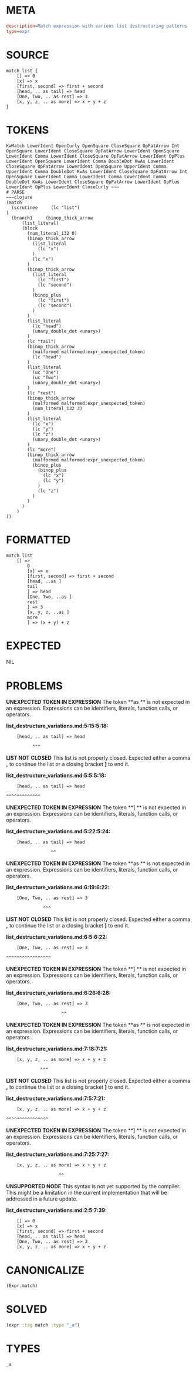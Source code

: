 # META
~~~ini
description=Match expression with various list destructuring patterns
type=expr
~~~
# SOURCE
~~~roc
match list {
    [] => 0
    [x] => x
    [first, second] => first + second
    [head, .. as tail] => head
    [One, Two, .. as rest] => 3
    [x, y, z, .. as more] => x + y + z
}
~~~
# TOKENS
~~~text
KwMatch LowerIdent OpenCurly OpenSquare CloseSquare OpFatArrow Int OpenSquare LowerIdent CloseSquare OpFatArrow LowerIdent OpenSquare LowerIdent Comma LowerIdent CloseSquare OpFatArrow LowerIdent OpPlus LowerIdent OpenSquare LowerIdent Comma DoubleDot KwAs LowerIdent CloseSquare OpFatArrow LowerIdent OpenSquare UpperIdent Comma UpperIdent Comma DoubleDot KwAs LowerIdent CloseSquare OpFatArrow Int OpenSquare LowerIdent Comma LowerIdent Comma LowerIdent Comma DoubleDot KwAs LowerIdent CloseSquare OpFatArrow LowerIdent OpPlus LowerIdent OpPlus LowerIdent CloseCurly ~~~
# PARSE
~~~clojure
(match
  (scrutinee     (lc "list")
)
  (branch1     (binop_thick_arrow
      (list_literal)
      (block
        (num_literal_i32 0)
        (binop_thick_arrow
          (list_literal
            (lc "x")
          )
          (lc "x")
        )
        (binop_thick_arrow
          (list_literal
            (lc "first")
            (lc "second")
          )
          (binop_plus
            (lc "first")
            (lc "second")
          )
        )
        (list_literal
          (lc "head")
          (unary_double_dot <unary>)
        )
        (lc "tail")
        (binop_thick_arrow
          (malformed malformed:expr_unexpected_token)
          (lc "head")
        )
        (list_literal
          (uc "One")
          (uc "Two")
          (unary_double_dot <unary>)
        )
        (lc "rest")
        (binop_thick_arrow
          (malformed malformed:expr_unexpected_token)
          (num_literal_i32 3)
        )
        (list_literal
          (lc "x")
          (lc "y")
          (lc "z")
          (unary_double_dot <unary>)
        )
        (lc "more")
        (binop_thick_arrow
          (malformed malformed:expr_unexpected_token)
          (binop_plus
            (binop_plus
              (lc "x")
              (lc "y")
            )
            (lc "z")
          )
        )
      )
    )
))
~~~
# FORMATTED
~~~roc
match list
	[] => 
		0
		[x] => x
		[first, second] => first + second
		[head, ..as ]
		tail
		] => head
		[One, Two, ..as ]
		rest
		] => 3
		[x, y, z, ..as ]
		more
		] => (x + y) + z
~~~
# EXPECTED
NIL
# PROBLEMS
**UNEXPECTED TOKEN IN EXPRESSION**
The token **as ** is not expected in an expression.
Expressions can be identifiers, literals, function calls, or operators.

**list_destructure_variations.md:5:15:5:18:**
```roc
    [head, .. as tail] => head
```
              ^^^


**LIST NOT CLOSED**
This list is not properly closed.
Expected either a comma **,** to continue the list or a closing bracket **]** to end it.

**list_destructure_variations.md:5:5:5:18:**
```roc
    [head, .. as tail] => head
```
    ^^^^^^^^^^^^^


**UNEXPECTED TOKEN IN EXPRESSION**
The token **] ** is not expected in an expression.
Expressions can be identifiers, literals, function calls, or operators.

**list_destructure_variations.md:5:22:5:24:**
```roc
    [head, .. as tail] => head
```
                     ^^


**UNEXPECTED TOKEN IN EXPRESSION**
The token **as ** is not expected in an expression.
Expressions can be identifiers, literals, function calls, or operators.

**list_destructure_variations.md:6:19:6:22:**
```roc
    [One, Two, .. as rest] => 3
```
                  ^^^


**LIST NOT CLOSED**
This list is not properly closed.
Expected either a comma **,** to continue the list or a closing bracket **]** to end it.

**list_destructure_variations.md:6:5:6:22:**
```roc
    [One, Two, .. as rest] => 3
```
    ^^^^^^^^^^^^^^^^^


**UNEXPECTED TOKEN IN EXPRESSION**
The token **] ** is not expected in an expression.
Expressions can be identifiers, literals, function calls, or operators.

**list_destructure_variations.md:6:26:6:28:**
```roc
    [One, Two, .. as rest] => 3
```
                         ^^


**UNEXPECTED TOKEN IN EXPRESSION**
The token **as ** is not expected in an expression.
Expressions can be identifiers, literals, function calls, or operators.

**list_destructure_variations.md:7:18:7:21:**
```roc
    [x, y, z, .. as more] => x + y + z
```
                 ^^^


**LIST NOT CLOSED**
This list is not properly closed.
Expected either a comma **,** to continue the list or a closing bracket **]** to end it.

**list_destructure_variations.md:7:5:7:21:**
```roc
    [x, y, z, .. as more] => x + y + z
```
    ^^^^^^^^^^^^^^^^


**UNEXPECTED TOKEN IN EXPRESSION**
The token **] ** is not expected in an expression.
Expressions can be identifiers, literals, function calls, or operators.

**list_destructure_variations.md:7:25:7:27:**
```roc
    [x, y, z, .. as more] => x + y + z
```
                        ^^


**UNSUPPORTED NODE**
This syntax is not yet supported by the compiler.
This might be a limitation in the current implementation that will be addressed in a future update.

**list_destructure_variations.md:2:5:7:39:**
```roc
    [] => 0
    [x] => x
    [first, second] => first + second
    [head, .. as tail] => head
    [One, Two, .. as rest] => 3
    [x, y, z, .. as more] => x + y + z
```


# CANONICALIZE
~~~clojure
(Expr.match)
~~~
# SOLVED
~~~clojure
(expr :tag match :type "_a")
~~~
# TYPES
~~~roc
_a
~~~
